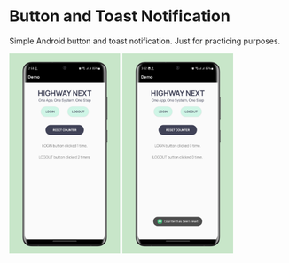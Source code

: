 # Button and Toast Notification
 Simple Android button and toast notification. Just for practicing purposes.

<img src = "images/Screenshot1.PNG" width = 200>
<img src = "images/Screenshot2.PNG" width = 200>
